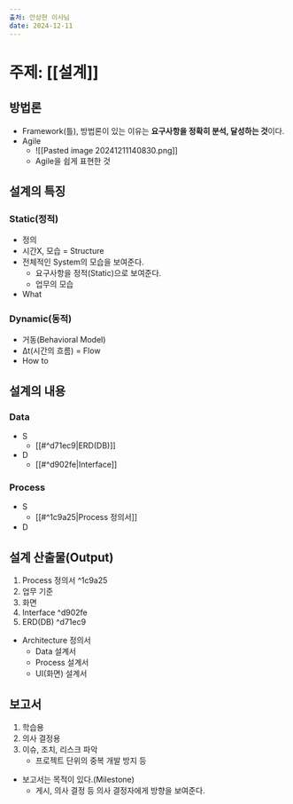 ```yaml
---
출처: 안상현 이사님
date: 2024-12-11
---
```

# 주제: [[설계]]
## 방법론
- Framework(틀), 방법론이 있는 이유는 **요구사항을 정확히 분석, 달성하는 것**이다.
- Agile
	- ![[Pasted image 20241211140830.png]]
	- Agile을 쉽게 표현한 것

## 설계의 특징
### Static(정적)
- 정의
- 시간X, 모습 = Structure
- 전체적인 System의 모습을 보여준다.
	- 요구사항을 정적(Static)으로 보여준다.
	- 업무의 모습
- What

### Dynamic(동적)
- 거동(Behavioral Model)
- Δt(시간의 흐름) = Flow
- How to

## 설계의 내용
### Data
- S
	- [[#^d71ec9|ERD(DB)]]
- D
	- [[#^d902fe|Interface]]
### Process
- S
	- [[#^1c9a25|Process 정의서]]
- D

## 설계 산출물(Output)
1. Process 정의서 ^1c9a25
2. 업무 기준
3. 화면
4. Interface ^d902fe
5. ERD(DB) ^d71ec9

- Architecture 정의서
	- Data 설계서
	- Process 설계서
	- UI(화면) 설계서

## 보고서
1. 학습용
2. 의사 결정용
3. 이슈, 조치, 리스크 파악
	- 프로젝트 단위의 중복 개발 방지 등
- 보고서는 목적이 있다.(Milestone)
	- 게시, 의사 결정 등 의사 결정자에게 방향을 보여준다.